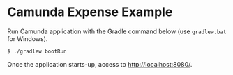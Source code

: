 # Camunda Expense Example


Run Camunda application with the Gradle command below (use `gradlew.bat` for Windows).


```
$ ./gradlew bootRun 
```

Once the application starts-up, access to [http://localhost:8080/](http://localhost:8080/).

